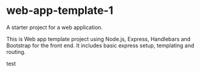 # web-app-template-1

A starter project for a web application.

This is Web app template project using Node.js, Express, Handlebars and Bootstrap for the front end.
It includes basic express setup, templating and routing.


test